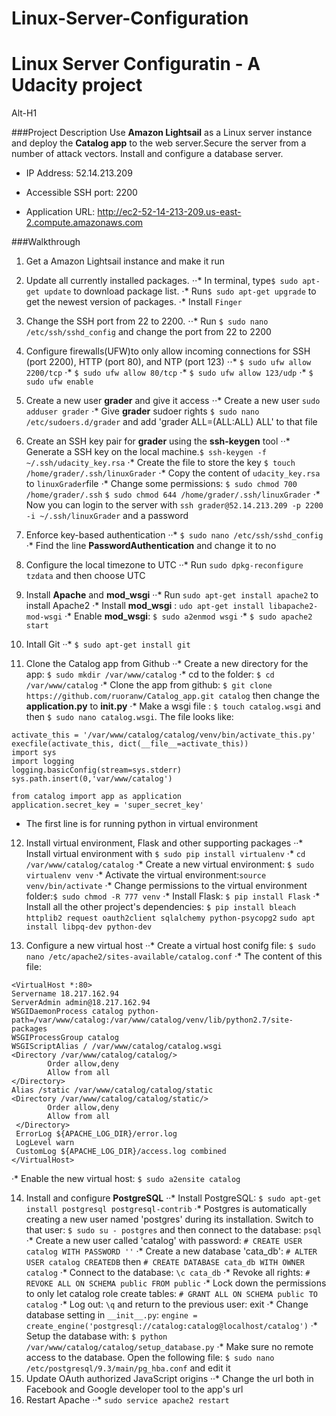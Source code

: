 # Linux-Server-Configuration
# Linux Server Configuratin - A Udacity project
Alt-H1

###Project Description
Use **Amazon Lightsail** as a Linux server instance and deploy the **Catalog app** to the web server.Secure the server from a number of attack vectors. Install and configure a database server.
* IP Address: 52.14.213.209

* Accessible SSH port: 2200

* Application URL: http://ec2-52-14-213-209.us-east-2.compute.amazonaws.com

###Walkthrough

1. Get a Amazon Lightsail instance and make it run
2. Update all currently installed packages.
⋅⋅* In terminal, type`$ sudo apt-get update` to download package list.
⋅* Run`$ sudo apt-get upgrade` to get the newest version of packages.
⋅* Install `Finger`

3. Change the SSH port from 22 to 2200.
⋅⋅* Run `$ sudo nano /etc/ssh/sshd_config` and change the port from 22 to 2200

4. Configure firewalls(UFW)to only allow incoming connections for SSH (port 2200), HTTP (port 80), and NTP (port 123)
⋅⋅* `$ sudo ufw allow 2200/tcp`
⋅* `$ sudo ufw allow 80/tcp`
⋅* `$ sudo ufw allow 123/udp`
⋅* `$ sudo ufw enable`

5. Create a new user **grader** and give it access
⋅⋅* Create a new user `sudo adduser grader`
⋅* Give **grader** sudoer rights `$ sudo nano /etc/sudoers.d/grader` and add 'grader ALL=(ALL:ALL) ALL' to that file

6. Create an SSH key pair for **grader** using the **ssh-keygen** tool
⋅·* Generate a SSH key on the local machine.`$ ssh-keygen -f ~/.ssh/udacity_key.rsa`
⋅* Create the file to store the key `$ touch /home/grader/.ssh/linuxGrader`
⋅* Copy the content of `udacity_key.rsa` to `linuxGrader`file
⋅* Change some permissions: `$ sudo chmod 700 /home/grader/.ssh` `$ sudo chmod 644 /home/grader/.ssh/linuxGrader`
·* Now you can login to the server with `ssh grader@52.14.213.209 -p 2200 -i ~/.ssh/linuxGrader` and a password

7. Enforce key-based authentication
··* `$ sudo nano /etc/ssh/sshd_config`
·* Find the line **PasswordAuthentication** and change it to no

8. Configure the local timezone to UTC
··* Run `sudo dpkg-reconfigure tzdata` and then choose UTC

9. Install **Apache** and **mod_wsgi**
··* Run `sudo apt-get install apache2` to install Apache2
·* Install **mod_wsgi** : `udo apt-get install libapache2-mod-wsgi`
·* Enable **mod_wsgi**: `$ sudo a2enmod wsgi`
·* `$ sudo apache2 start`

10. Intall Git
··* `$ sudo apt-get install git`

11. Clone the Catalog app from Github
··* Create a new directory for the app: `$ sudo mkdir /var/www/catalog`
·* cd to the folder: `$ cd /var/www/catalog`
·* Clone the app from github: `$ git clone https://github.com/ruoranw/Catalog_app.git catalog` then change the **application.py** to **__init__.py**
·* Make a wsgi file : `$ touch catalog.wsgi` and then `$ sudo nano catalog.wsgi`. The file looks like:
```
activate_this = '/var/www/catalog/catalog/venv/bin/activate_this.py'
execfile(activate_this, dict(__file__=activate_this))
import sys
import logging
logging.basicConfig(stream=sys.stderr)
sys.path.insert(0,'var/www/catalog')

from catalog import app as application
application.secret_key = 'super_secret_key'
```
* The first line is for running python in virtual environment

12. Install virtual environment, Flask and other supporting packages
··* Install virtual environment with `$ sudo pip install virtualenv`
·* `cd /var/www/catalog/catalog`
·* Create a new virtual environment: `$ sudo virtualenv venv`
·* Activate the virtual environment:`source venv/bin/activate`
·* Change permissions to the virtual environment folder:`$ sudo chmod -R 777 venv`
·* Install Flask: `$ pip install Flask`
·* Install all the other project's dependencies: `$ pip install bleach httplib2 request oauth2client sqlalchemy python-psycopg2` `sudo apt install libpq-dev python-dev`

13. Configure a new virtual host
··* Create a virtual host conifg file: `$ sudo nano /etc/apache2/sites-available/catalog.conf`
·* The content of this file:
```
<VirtualHost *:80>
Servername 18.217.162.94
ServerAdmin admin@18.217.162.94
WSGIDaemonProcess catalog python-path=/var/www/catalog:/var/www/catalog/venv/lib/python2.7/site-packages
WSGIProcessGroup catalog
WSGIScriptAlias / /var/www/catalog/catalog.wsgi
<Directory /var/www/catalog/catalog/>
        Order allow,deny
        Allow from all
</Directory>
Alias /static /var/www/catalog/catalog/static
<Directory /var/www/catalog/catalog/static/>
        Order allow,deny
        Allow from all
 </Directory>
 ErrorLog ${APACHE_LOG_DIR}/error.log
 LogLevel warn
 CustomLog ${APACHE_LOG_DIR}/access.log combined
</VirtualHost>

```
·* Enable the new virtual host: `$ sudo a2ensite catalog`

14.  Install and configure **PostgreSQL**
··* Install PostgreSQL: `$ sudo apt-get install postgresql postgresql-contrib`
·* Postgres is automatically creating a new user named 'postgres' during its installation. Switch to that user: `$ sudo su - postgres` and then connect to the database: `psql`
·* Create a new user called 'catalog' with password: `# CREATE USER catalog WITH PASSWORD ''`
·* Create a new database 'cata_db': `# ALTER USER catalog CREATEDB` then `# CREATE DATABASE cata_db WITH OWNER catalog`
·* Connect to the database: `\c cata_db`
·* Revoke all rights: `# REVOKE ALL ON SCHEMA public FROM public`
·* Lock down the permissions to only let catalog role create tables: `# GRANT ALL ON SCHEMA public TO catalog`
·* Log out: `\q` and return to the previous user: exit
·* Change database setting in `__init__.py`:
`engine = create_engine('postgresql://catalog:catalog@localhost/catalog')`
·* Setup the database with: `$ python /var/www/catalog/catalog/setup_database.py`
·* Make sure no remote access to the database. Open the following file: `$ sudo nano /etc/postgresql/9.3/main/pg_hba.conf` and edit it
15. Update OAuth authorized JavaScript origins
··* Change the url both in Facebook and Google developer tool to the app's url
16. Restart Apache
··* `sudo service apache2 restart`

